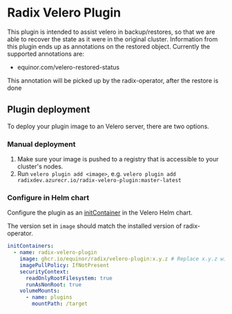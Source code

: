 # Radix Velero Plugin

This plugin is intended to assist velero in backup/restores, so that we are able to recover the state as it were in the original cluster. Information from this plugin ends up as annotations on the restored object. Currently the supported annotations are:

- equinor.com/velero-restored-status

This annotation will be picked up by the radix-operator, after the restore is done

## Plugin deployment

To deploy your plugin image to an Velero server, there are two options.

### Manual deployment

1. Make sure your image is pushed to a registry that is accessible to your cluster's nodes.
2. Run `velero plugin add <image>`, e.g. `velero plugin add radixdev.azurecr.io/radix-velero-plugin:master-latest`

### Configure in Helm chart

Configure the plugin as an [initContainer](https://artifacthub.io/packages/helm/vmware-tanzu/velero?modal=values&path=initContainers) in the Velero Helm chart.

The version set in `image` should match the installed version of radix-operator.

```yaml
initContainers:
  - name: radix-velero-plugin
    image: ghcr.io/equinor/radix/velero-plugin:x.y.z # Replace x.y.z with the actual version you want to install.
    imagePullPolicy: IfNotPresent
    securityContext:
      readOnlyRootFilesystem: true
      runAsNonRoot: true
    volumeMounts:
      - name: plugins
        mountPath: /target
```